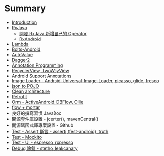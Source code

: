 # Summary

* [Introduction](README.md)
* [RxJava](RxJava.md)
   * [開發 RxJava 新增自己的 Operator](kai_fa_rxjava_xin_zeng_zi_ji_de_operator.md)
   * [RxAndroid](rxandroid.md)
* [Lambda](lambda.md)
* [Bolts-Android](bolts-android.md)
* [AutoValue](autovalue.md)
* [Dagger2](dagger2.md)
* [Annotation Programming](annotation_programming.md)
* [RecyclerView, TwoWayView](recyclerview_twowayview.md)
* [Android Support Annotations](android_support_annotations.md)
* [Image Loader - Android-Universal-Image-Loader, picasso, glide, fresco](image_loader_android-universal-image-loader,_picasso,_glide,_fresco.md)
* [json to POJO](json_to_pojo.md)
* [Clean architecture](clean_architecture.md)
* [Retrofit](retrofit.md)
* [Orm - ActiveAndroid, DBFlow, Ollie](orm_-_activeandroid,_dbflow,_ollie.md)
* [flow + mortar](flow_mortar.md)
* 良好的撰寫習慣 JavaDoc
* 開源套件庫設置 - jcenter(), mavenCentral()
* 開源碼函式庫專案設置 - Github
* [Test - Assert 斷言 - assertj (fest-android), truth](assert_duan_yan_-_assertj__fest_-_android.md)
* [Test - Mockito](mockito.md)
* [Test - UI - espresso, rxpresso](test_-_espresso,_rxpresso.md)
* [Debug 除錯 - stetho, leakcanary](debug_chu_cuo_-_stetho_,_leakcanary.md)

